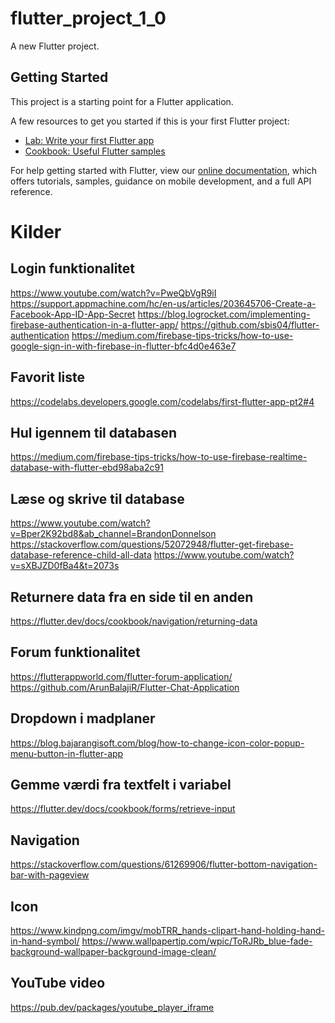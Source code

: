 # flutter_project_1_0

A new Flutter project.

## Getting Started

This project is a starting point for a Flutter application.

A few resources to get you started if this is your first Flutter project:

- [Lab: Write your first Flutter app](https://flutter.dev/docs/get-started/codelab)
- [Cookbook: Useful Flutter samples](https://flutter.dev/docs/cookbook)

For help getting started with Flutter, view our
[online documentation](https://flutter.dev/docs), which offers tutorials,
samples, guidance on mobile development, and a full API reference.

# Kilder

## Login funktionalitet
https://www.youtube.com/watch?v=PweQbVgR9iI
https://support.appmachine.com/hc/en-us/articles/203645706-Create-a-Facebook-App-ID-App-Secret
https://blog.logrocket.com/implementing-firebase-authentication-in-a-flutter-app/
https://github.com/sbis04/flutter-authentication
https://medium.com/firebase-tips-tricks/how-to-use-google-sign-in-with-firebase-in-flutter-bfc4d0e463e7

## Favorit liste
https://codelabs.developers.google.com/codelabs/first-flutter-app-pt2#4

## Hul igennem til databasen
https://medium.com/firebase-tips-tricks/how-to-use-firebase-realtime-database-with-flutter-ebd98aba2c91

## Læse og skrive til database
https://www.youtube.com/watch?v=Bper2K92bd8&ab_channel=BrandonDonnelson
https://stackoverflow.com/questions/52072948/flutter-get-firebase-database-reference-child-all-data
https://www.youtube.com/watch?v=sXBJZD0fBa4&t=2073s

## Returnere data fra en side til en anden
https://flutter.dev/docs/cookbook/navigation/returning-data

## Forum funktionalitet
https://flutterappworld.com/flutter-forum-application/
https://github.com/ArunBalajiR/Flutter-Chat-Application

## Dropdown i madplaner
https://blog.bajarangisoft.com/blog/how-to-change-icon-color-popup-menu-button-in-flutter-app

## Gemme værdi fra textfelt i variabel
https://flutter.dev/docs/cookbook/forms/retrieve-input

## Navigation
https://stackoverflow.com/questions/61269906/flutter-bottom-navigation-bar-with-pageview

## Icon
https://www.kindpng.com/imgv/mobTRR_hands-clipart-hand-holding-hand-in-hand-symbol/
https://www.wallpapertip.com/wpic/ToRJRb_blue-fade-background-wallpaper-background-image-clean/

## YouTube video
https://pub.dev/packages/youtube_player_iframe